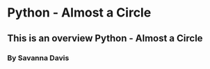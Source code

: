 <h1>Python - Almost a Circle</h1>
<h2>This is an overview Python - Almost a Circle</h2>
<h3>By Savanna Davis</h3>